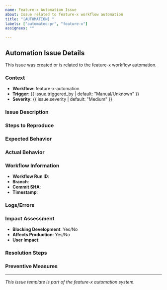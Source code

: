 ```yaml
---
name: Feature-x Automation Issue
about: Issue related to feature-x workflow automation
title: "[AUTOMATION] "
labels: ["automated-pr", "feature-x"]
assignees: ""

---
```


## Automation Issue Details

This issue was created or is related to the feature-x workflow automation.

### Context
- **Workflow**: feature-x-automation
- **Trigger**: {{ issue.triggered_by | default: "Manual/Unknown" }}
- **Severity**: {{ issue.severity | default: "Medium" }}

### Issue Description
<!-- Describe the automation issue that occurred -->

### Steps to Reproduce
<!-- If applicable, describe how to reproduce the issue -->

### Expected Behavior
<!-- What should have happened -->

### Actual Behavior
<!-- What actually happened -->

### Workflow Information
- **Workflow Run ID**: <!-- if known -->
- **Branch**: <!-- branch where the issue occurred -->
- **Commit SHA**: <!-- if known -->
- **Timestamp**: <!-- when the issue occurred -->

### Logs/Errors
<!-- Include relevant logs or error messages -->

### Impact Assessment
- **Blocking Development**: Yes/No
- **Affects Production**: Yes/No
- **User Impact**: <!-- describe user impact if any -->

### Resolution Steps
<!-- Steps taken or needed to resolve the issue -->

### Preventive Measures
<!-- How to prevent this issue in the future -->

---
*This issue template is part of the feature-x automation system.*